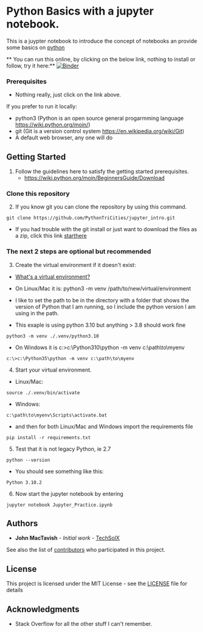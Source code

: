 # Python Basics with a jupyter notebook.

This is a juypter notebook to introduce the concept of notebooks an provide some basics on [python](https://www.python.org/about/gettingstarted/)

** You can run this online, by clicking on the below link, nothing to install or follow, try it here:**
[![Binder](https://mybinder.org/badge_logo.svg)](https://mybinder.org/v2/gh/pythonkwaj/python_basics_with_jupyter/HEAD?labpath=Jupyter_Practice.ipynb)

### Prerequisites

* Nothing really, just click on the link above.

If you prefer to run it locally:
* python3 (Python is an open source general progarmming language https://wiki.python.org/moin/)
* git (Git is a version control system https://en.wikipedia.org/wiki/Git)
* A default web browser, any one will do

## Getting Started

1. Follow the guidelines here to satisfy the getting started prerequisites.
	* https://wiki.python.org/moin/BeginnersGuide/Download

### Clone this repository

2. If you know git you can clone the repository by using this command.

```
git clone https://github.com/PythonTriCities/jupyter_intro.git
```
* If you had trouble with the git install or just want to download the files as a zip, click this link [starthere](https://github.com/pythonkwaj/python_basics_with_jupyter/archive/main.zip)

### The next 2 steps are optional but recommended

3. Create the virtual environment if it doesn\'t exist:
  * [What's a virtual environment?](https://docs.python.org/3/library/venv.html)

* On Linux/Mac it is: python3 -m venv /path/to/new/virtual/environment

 * I like to set the path to be in the directory with a folder that shows the version of Python that I am running, so I include the python version I am using in the path.
 * This exaple is using python 3.10 but anything > 3.8 should work fine


```
python3 -m venv ./.venv/python3.10
```
* On Windows it is c:\>c:\Python310\python -m venv c:\path\to\myenv

```
c:\>c:\Python35\python -m venv c:\path\to\myenv
```

4. Start your virtual environment.

* Linux/Mac:

```
source ./.venv/bin/activate
```

* Windows:

```
c:\path\to\myenv\Scripts\activate.bat
```


 * and then for both Linux/Mac and Windows import the requirements file
```
pip install -r requirements.txt
```

5. Test that it is not legacy Python, ie 2.7

```
python --version
```
* You should see something like this:
```
Python 3.10.2
```

6. Now start the jupyter notebook by entering
```
jupyter notebook Jupyter_Practice.ipynb
```

## Authors

* **John MacTavish** - *Initial work* -
[TechSolX](https://github.com/techsolx)

See also the list of
[contributors](techsolx/python_basics_with_jupyter/graphs/master)
who participated in this project.

## License

This project is licensed under the MIT License - see the
[LICENSE](LICENSE) file for details

## Acknowledgments

* Stack Overflow for all the other stuff I can't remember.
